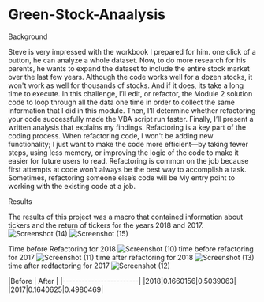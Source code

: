 # Green-Stock-Anaalysis   
Background

Steve is very impressed with the workbook I prepared for him. one click of a button, he can analyze a whole dataset. Now, to do more research for his parents, he wants to expand the dataset to include the entire stock market over the last few years. Although the code works well for a dozen stocks, it won't work as well for thousands of stocks. And if it does, its take a long time to execute.
In this challenge, I’ll edit, or refactor, the Module 2 solution code to loop through all the data one time in order to collect the same information that I did in this module. Then, I’ll determine whether refactoring your code successfully made the VBA script run faster. Finally, I’ll present a written analysis that explains my findings.
Refactoring is a key part of the coding process. When refactoring code, I won't be adding new functionality; I just want to make the code more efficient—by taking fewer steps, using less memory, or improving the logic of the code to make it easier for future users to read. Refactoring is common on the job because first attempts at code won’t always be the best way to accomplish a task. Sometimes, refactoring someone else’s code will be My entry point to working with the existing code at a job.
 
Results

The results of this project was a macro that contained information about tickers and the return of tickers for the years 2018 and 2017.
![Screenshot (14)](https://github.com/abdirahmanM/Green-Stock-Anaalysis/assets/146730667/51c822f0-d245-46e8-8988-fa387572979a)
![Screenshot (15)](https://github.com/abdirahmanM/Green-Stock-Anaalysis/assets/146730667/deaf5137-2fb1-4838-beb0-668799e4c4d6)

Time before Refactoring for 2018
![Screenshot (10)](https://github.com/abdirahmanM/Green-Stock-Anaalysis/assets/146730667/7d202548-b47a-420b-953c-2cfc485ab2ea)
time before refactoring for 2017
![Screenshot (11)](https://github.com/abdirahmanM/Green-Stock-Anaalysis/assets/146730667/187436c4-375a-4e55-8b71-f509bfb855b0)
time after refactoring for 2018
![Screenshot (13)](https://github.com/abdirahmanM/Green-Stock-Anaalysis/assets/146730667/88ec0739-455f-4415-9235-0b84ac31542e)
time after redfactoring for 2017
![Screenshot (12)](https://github.com/abdirahmanM/Green-Stock-Anaalysis/assets/146730667/6c04cd0b-4cb2-46fc-9acc-e2cba9ad0989)

|Before | After          |
|------------------------|
|2018|0.1660156|0.5039063|
|2017|0.1640625|0.4980469|
